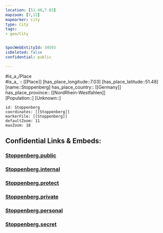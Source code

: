 ```yaml
---
location: [51.48,7.03] 
mapzoom: [7,12] 
mapmarker: city 
type: City
tags:
- geo/City


SpocWebEntityId: 34593
isDeleted: false
confidential: public

---
```

#is_a_/Place  
#is_a_ :: [[Place]] 
[has_place_longitude::7.03] 
[has_place_latitude::51.48] 
[name::Stoppenberg] 
has_place_country:: [[Germany]]  
has_place_province:: [[NordRhein-Westfahlen]]  
[Population::] 
[Unknown::] 


```leaflet
id: Stoppenberg
coordinates: [[Stoppenberg]] 
markerFile: [[Stoppenberg]] 
defaultZoom: 11 
maxZoom: 18
```


## Confidential Links & Embeds: 

### [Stoppenberg.public](/_public/\Earth\Continent\Europe\Europe~Central\Germany\Germany~West\Nordrhein-Westfalen\counties~NW\Essen,RuhrStoppenberg.public.md) 

### [Stoppenberg.internal](/_internal/\Earth\Continent\Europe\Europe~Central\Germany\Germany~West\Nordrhein-Westfalen\counties~NW\Essen,RuhrStoppenberg.internal.md) 

### [Stoppenberg.protect](/_protect/\Earth\Continent\Europe\Europe~Central\Germany\Germany~West\Nordrhein-Westfalen\counties~NW\Essen,RuhrStoppenberg.protect.md) 

### [Stoppenberg.private](/_private/\Earth\Continent\Europe\Europe~Central\Germany\Germany~West\Nordrhein-Westfalen\counties~NW\Essen,RuhrStoppenberg.private.md) 

### [Stoppenberg.personal](/_personal/\Earth\Continent\Europe\Europe~Central\Germany\Germany~West\Nordrhein-Westfalen\counties~NW\Essen,RuhrStoppenberg.personal.md) 

### [Stoppenberg.secret](/_secret/\Earth\Continent\Europe\Europe~Central\Germany\Germany~West\Nordrhein-Westfalen\counties~NW\Essen,RuhrStoppenberg.secret.md)

